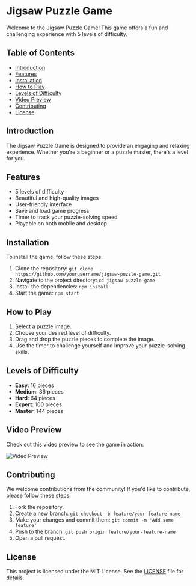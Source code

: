 # Jigsaw Puzzle Game

Welcome to the Jigsaw Puzzle Game! This game offers a fun and challenging experience with 5 levels of difficulty.

## Table of Contents
- [Introduction](#introduction)
- [Features](#features)
- [Installation](#installation)
- [How to Play](#how-to-play)
- [Levels of Difficulty](#levels-of-difficulty)
- [Video Preview](#video-preview)
- [Contributing](#contributing)
- [License](#license)

## Introduction
The Jigsaw Puzzle Game is designed to provide an engaging and relaxing experience. Whether you're a beginner or a puzzle master, there's a level for you.

## Features
- 5 levels of difficulty
- Beautiful and high-quality images
- User-friendly interface
- Save and load game progress
- Timer to track your puzzle-solving speed
- Playable on both mobile and desktop

## Installation
To install the game, follow these steps:
1. Clone the repository: `git clone https://github.com/yourusername/jigsaw-puzzle-game.git`
2. Navigate to the project directory: `cd jigsaw-puzzle-game`
3. Install the dependencies: `npm install`
4. Start the game: `npm start`

## How to Play
1. Select a puzzle image.
2. Choose your desired level of difficulty.
3. Drag and drop the puzzle pieces to complete the image.
4. Use the timer to challenge yourself and improve your puzzle-solving skills.

## Levels of Difficulty
- **Easy**: 16 pieces
- **Medium**: 36 pieces
- **Hard**: 64 pieces
- **Expert**: 100 pieces
- **Master**: 144 pieces

## Video Preview
Check out this video preview to see the game in action:

![Video Preview](https://drive.google.com/file/d/1eloCtMzEHcREd3zYT-s1b6Ga8uir2dp6/view?usp=drive_link)

## Contributing
We welcome contributions from the community! If you'd like to contribute, please follow these steps:
1. Fork the repository.
2. Create a new branch: `git checkout -b feature/your-feature-name`
3. Make your changes and commit them: `git commit -m 'Add some feature'`
4. Push to the branch: `git push origin feature/your-feature-name`
5. Open a pull request.

## License
This project is licensed under the MIT License. See the [LICENSE](LICENSE) file for details.
